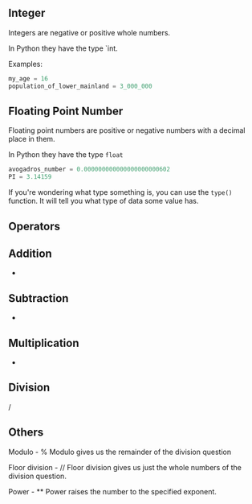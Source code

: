 
## Integer

Integers are negative or positive whole numbers.

In Python they have the type `int.

Examples:

```python
my_age = 16
population_of_lower_mainland = 3_000_000
```

## Floating Point Number

Floating point numbers are positive or negative 
numbers with a decimal place in them.

In Python they have the type `float`

```python
avogadros_number = 0.000000000000000000000602
PI = 3.14159
```

If you're wondering what type something is, you can
use the `type()` function. It will tell you what type of data some value has.

## Operators

## Addition
+
## Subtraction
-
## Multiplication
*
## Division
/

## Others
Modulo - %
Modulo gives us the remainder of the division question

Floor division - //
Floor division gives us just the whole numbers of the division question.

Power - **
Power raises the number to the specified exponent.

